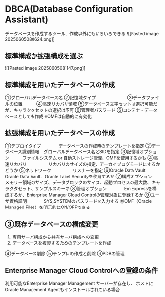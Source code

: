 # DBCA(Database Configuration Assistant)
データベースを作成するツール、作成以外にもいろいろできる
![[Pasted image 20250605080624.png]]
## 標準構成か拡張構成を選ぶ
![[Pasted image 20250605081147.png]]
## 標準構成を用いたデータベースの作成

①グローバルデータベース名
②記憶域タイプ　　　　　　　
③データファイルの位置　　　
④高速リカバリ領域
⑤データベース文字セットは選択可能だが、キャラクタセットの選択は不可
⑥管理者パスワード
⑥コンテナ・データベースとしても作成
※OMFは自動的に有効化
## 拡張構成を用いたデータベースの作成

①デプロイタイプ　　　　データベースの作成時のテンプレートを指定
②データベース識別情報　グローバルデータベース名とSIDを指定
③記憶域オプション　　　ファイルシステム or 自動ストレージ管理、OMFを使用するかも
④高速リカバリ　　　　　リカバリのサイズの指定、アーカイブログモードにするかどうか
⑤ネットワーク　　　　　リスナーを指定
⑥Oracle Data Vault　　　 Oracle Data Vault、Oracle Label Securityを使用するか
⑦構成オプション　　　　メモリー領域のサイズ、データブロックのサイズ、起動プロセスの最大数、キャラクタセット、サンプルスキーマ
⑧管理オプション　　　　Em Expressを構成するか、Enterprise Manager Cloud Controlの管理対象に登録するか
⑨ユーザ資格証明　　　　SYS,SYSTEMのパスワードを入力する
➉OMF（Oracle Managed Files）を明示的にON/OFFできる

## ③既存データベースの構成変更　
1. 専用サーバ構成から共有サーバ構成への変更
2. データベースを複製するためのテンプレートを作成

④データベース削除
⑤テンプレの作成と削除
⑥PDBの管理
## Enterprise Manager Cloud Controlへの登録の条件
利用可能なEnterprise Manager Management サーバーが存在し、
ホストにOracle Management Agentもインストールされている場合
